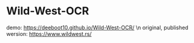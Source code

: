 # Wild-West-OCR

demo: https://deeboot10.github.io/Wild-West-OCR/ \n
original, published wersion: https://www.wildwest.rs/

